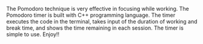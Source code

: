The Pomodoro technique is very effective in focusing while working.
The Pomodoro timer is built with C++ programming language. 
The timer executes the code in the terminal, takes input of the duration of working and break time, and shows the time remaining in each session.
The timer is simple to use.
Enjoy!!

